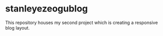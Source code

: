 # stanleyezeogublog
This repository houses my second project which is creating a responsive blog layout.

